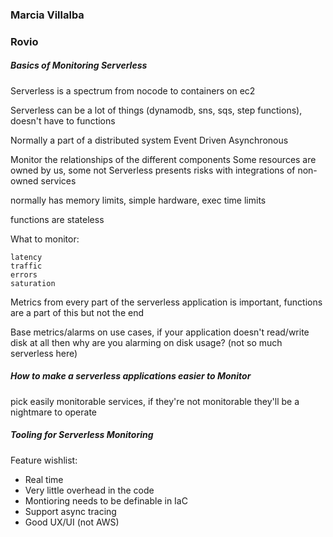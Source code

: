 ### Marcia Villalba
### Rovio

##### Basics of Monitoring Serverless

Serverless is a spectrum from nocode to containers on ec2

Serverless can be a lot of things (dynamodb, sns, sqs, step functions), doesn't have to functions

Normally a part of a distributed system
Event Driven
Asynchronous

Monitor the relationships of the different components
Some resources are owned by us, some not
Serverless presents risks with integrations of non-owned services

normally has memory limits, simple hardware, exec time limits

functions are stateless

What to monitor:

    latency
    traffic
    errors
    saturation

Metrics from every part of the serverless application is important, functions are a part of this but not the end

Base metrics/alarms on use cases, if your application doesn't read/write disk at all then why are you alarming on disk usage? (not so much serverless here)

##### How to make a serverless applications easier to Monitor

pick easily monitorable services, if they're not monitorable they'll be a nightmare to operate

##### Tooling for Serverless Monitoring

Feature wishlist:
*   Real time
*   Very little overhead in the code
*   Montioring needs to be definable in IaC
*   Support async tracing
*   Good UX/UI (not AWS)
